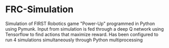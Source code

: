 # FRC-Simulation
Simulation of FIRST Robotics game "Power-Up" programmed in Python using Pymunk. Input from simulation is fed through a deep Q network using Tensorflow to find actions that maximize reward. Has been configured to run 4 simulations simultaneously through Python multiprocessing
